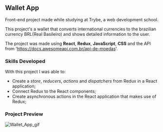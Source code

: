 ## Wallet App

Front-end project made while studying at Trybe, a web development school.

This project's a wallet that converts international currencies to the brazilian currency BRL(Real Basileiro) and shows detailed information to the user.

The project was made using __React__, __Redux__, __JavaScript__, __CSS__ and the API from 'https://docs.awesomeapi.com.br/api-de-moedas'.

### Skills Developed

With this project I was able to:

 - Create a _store_, _reducers_, _actions_ and _dispatchers_ from Redux in a React application;
 - Connect Redux to the React components;
 - Create asynchronous actions in the React application that makes use of Redux;

### Project Preview

![Wallet_App_gif](https://user-images.githubusercontent.com/88805423/156641258-7c2c428d-4638-4756-8b96-696784c0858f.gif)
